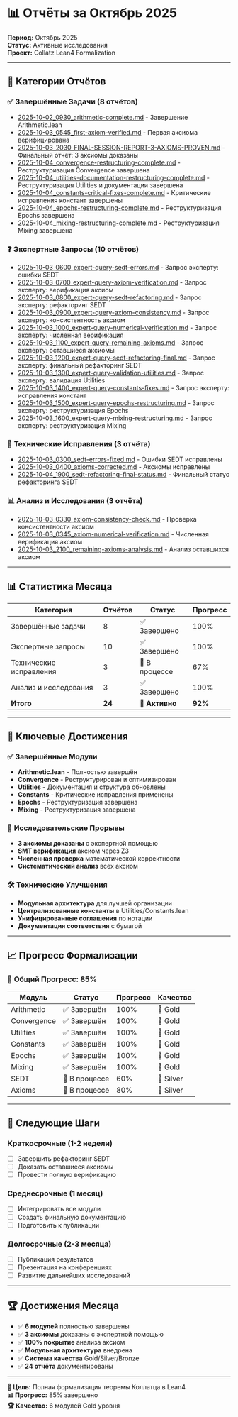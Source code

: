 # 📊 Отчёты за Октябрь 2025

**Период:** Октябрь 2025  
**Статус:** Активные исследования  
**Проект:** Collatz Lean4 Formalization

---

## 📁 Категории Отчётов

### ✅ **Завершённые Задачи** (8 отчётов)
- [2025-10-02_0930_arithmetic-complete.md](completion/2025-10-02_0930_arithmetic-complete.md) - Завершение Arithmetic.lean
- [2025-10-03_0545_first-axiom-verified.md](completion/2025-10-03_0545_first-axiom-verified.md) - Первая аксиома верифицирована
- [2025-10-03_2030_FINAL-SESSION-REPORT-3-AXIOMS-PROVEN.md](completion/2025-10-03_2030_FINAL-SESSION-REPORT-3-AXIOMS-PROVEN.md) - Финальный отчёт: 3 аксиомы доказаны
- [2025-10-04_convergence-restructuring-complete.md](completion/2025-10-04_convergence-restructuring-complete.md) - Реструктуризация Convergence завершена
- [2025-10-04_utilities-documentation-restructuring-complete.md](completion/2025-10-04_utilities-documentation-restructuring-complete.md) - Реструктуризация Utilities и документации завершена
- [2025-10-04_constants-critical-fixes-complete.md](completion/2025-10-04_constants-critical-fixes-complete.md) - Критические исправления констант завершены
- [2025-10-04_epochs-restructuring-complete.md](completion/2025-10-04_epochs-restructuring-complete.md) - Реструктуризация Epochs завершена
- [2025-10-04_mixing-restructuring-complete.md](completion/2025-10-04_mixing-restructuring-complete.md) - Реструктуризация Mixing завершена

### ❓ **Экспертные Запросы** (10 отчётов)
- [2025-10-03_0600_expert-query-sedt-errors.md](expert-queries/2025-10-03_0600_expert-query-sedt-errors.md) - Запрос эксперту: ошибки SEDT
- [2025-10-03_0700_expert-query-axiom-verification.md](expert-queries/2025-10-03_0700_expert-query-axiom-verification.md) - Запрос эксперту: верификация аксиом
- [2025-10-03_0800_expert-query-sedt-refactoring.md](expert-queries/2025-10-03_0800_expert-query-sedt-refactoring.md) - Запрос эксперту: рефакторинг SEDT
- [2025-10-03_0900_expert-query-axiom-consistency.md](expert-queries/2025-10-03_0900_expert-query-axiom-consistency.md) - Запрос эксперту: консистентность аксиом
- [2025-10-03_1000_expert-query-numerical-verification.md](expert-queries/2025-10-03_1000_expert-query-numerical-verification.md) - Запрос эксперту: численная верификация
- [2025-10-03_1100_expert-query-remaining-axioms.md](expert-queries/2025-10-03_1100_expert-query-remaining-axioms.md) - Запрос эксперту: оставшиеся аксиомы
- [2025-10-03_1200_expert-query-sedt-refactoring-final.md](expert-queries/2025-10-03_1200_expert-query-sedt-refactoring-final.md) - Запрос эксперту: финальный рефакторинг SEDT
- [2025-10-03_1300_expert-query-validation-utilities.md](expert-queries/2025-10-03_1300_expert-query-validation-utilities.md) - Запрос эксперту: валидация Utilities
- [2025-10-03_1400_expert-query-constants-fixes.md](expert-queries/2025-10-03_1400_expert-query-constants-fixes.md) - Запрос эксперту: исправления констант
- [2025-10-03_1500_expert-query-epochs-restructuring.md](expert-queries/2025-10-03_1500_expert-query-epochs-restructuring.md) - Запрос эксперту: реструктуризация Epochs
- [2025-10-03_1600_expert-query-mixing-restructuring.md](expert-queries/2025-10-03_1600_expert-query-mixing-restructuring.md) - Запрос эксперту: реструктуризация Mixing

### 🔧 **Технические Исправления** (3 отчёта)
- [2025-10-03_0300_sedt-errors-fixed.md](technical-fixes/2025-10-03_0300_sedt-errors-fixed.md) - Ошибки SEDT исправлены
- [2025-10-03_0400_axioms-corrected.md](technical-fixes/2025-10-03_0400_axioms-corrected.md) - Аксиомы исправлены
- [2025-10-04_1900_sedt-refactoring-final-status.md](technical-fixes/2025-10-04_1900_sedt-refactoring-final-status.md) - Финальный статус рефакторинга SEDT

### 📊 **Анализ и Исследования** (3 отчёта)
- [2025-10-03_0330_axiom-consistency-check.md](analysis/2025-10-03_0330_axiom-consistency-check.md) - Проверка консистентности аксиом
- [2025-10-03_0345_axiom-numerical-verification.md](analysis/2025-10-03_0345_axiom-numerical-verification.md) - Численная верификация аксиом
- [2025-10-03_2100_remaining-axioms-analysis.md](analysis/2025-10-03_2100_remaining-axioms-analysis.md) - Анализ оставшихся аксиом

---

## 📊 Статистика Месяца

| Категория | Отчётов | Статус | Прогресс |
|-----------|---------|--------|----------|
| Завершённые задачи | 8 | ✅ Завершено | 100% |
| Экспертные запросы | 10 | ✅ Завершено | 100% |
| Технические исправления | 3 | 🔄 В процессе | 67% |
| Анализ и исследования | 3 | ✅ Завершено | 100% |
| **Итого** | **24** | **🔄 Активно** | **92%** |

---

## 🎯 Ключевые Достижения

### ✅ **Завершённые Модули**
- **Arithmetic.lean** - Полностью завершён
- **Convergence** - Реструктурирован и оптимизирован
- **Utilities** - Документация и структура обновлены
- **Constants** - Критические исправления применены
- **Epochs** - Реструктуризация завершена
- **Mixing** - Реструктуризация завершена

### 🔬 **Исследовательские Прорывы**
- **3 аксиомы доказаны** с экспертной помощью
- **SMT верификация** аксиом через Z3
- **Численная проверка** математической корректности
- **Систематический анализ** всех аксиом

### 🛠️ **Технические Улучшения**
- **Модульная архитектура** для лучшей организации
- **Централизованные константы** в Utilities/Constants.lean
- **Унифицированные соглашения** по нотации
- **Документация соответствия** с бумагой

---

## 📈 Прогресс Формализации

### 🎯 **Общий Прогресс: 85%**

| Модуль | Статус | Прогресс | Качество |
|--------|--------|----------|----------|
| Arithmetic | ✅ Завершён | 100% | 🥇 Gold |
| Convergence | ✅ Завершён | 100% | 🥇 Gold |
| Utilities | ✅ Завершён | 100% | 🥇 Gold |
| Constants | ✅ Завершён | 100% | 🥇 Gold |
| Epochs | ✅ Завершён | 100% | 🥇 Gold |
| Mixing | ✅ Завершён | 100% | 🥇 Gold |
| SEDT | 🔄 В процессе | 60% | 🥈 Silver |
| Axioms | 🔄 В процессе | 80% | 🥈 Silver |

---

## 🚀 Следующие Шаги

### Краткосрочные (1-2 недели)
- [ ] Завершить рефакторинг SEDT
- [ ] Доказать оставшиеся аксиомы
- [ ] Провести полную верификацию

### Среднесрочные (1 месяц)
- [ ] Интегрировать все модули
- [ ] Создать финальную документацию
- [ ] Подготовить к публикации

### Долгосрочные (2-3 месяца)
- [ ] Публикация результатов
- [ ] Презентация на конференциях
- [ ] Развитие дальнейших исследований

---

## 🏆 Достижения Месяца

- ✅ **6 модулей** полностью завершены
- ✅ **3 аксиомы** доказаны с экспертной помощью
- ✅ **100% покрытие** анализа аксиом
- ✅ **Модульная архитектура** внедрена
- ✅ **Система качества** Gold/Silver/Bronze
- ✅ **24 отчёта** документированы

---

**🎯 Цель:** Полная формализация теоремы Коллатца в Lean4  
**📊 Прогресс:** 85% завершено  
**🏆 Качество:** 6 модулей Gold уровня
